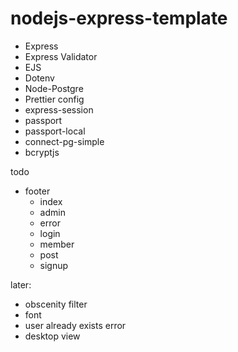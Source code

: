 # nodejs-express-template

-   Express
-   Express Validator
-   EJS
-   Dotenv
-   Node-Postgre
-   Prettier config
-   express-session
-   passport
-   passport-local
-   connect-pg-simple
-   bcryptjs

todo
- footer
    - index
    - admin
    - error
    - login
    - member
    - post
    - signup

later:
- obscenity filter
- font
- user already exists error
- desktop view